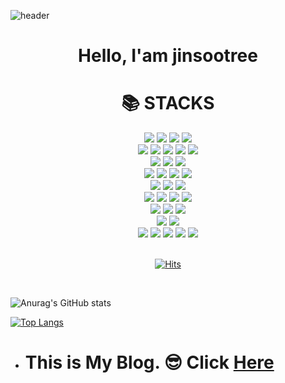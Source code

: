 ![header](https://capsule-render.vercel.app/api?type=waving&color=auto&height=300&section=header&text=Hello,%20i'am%20jinsootree&fontSize=70)

<div align=center>
  <h1> Hello, I'am jinsootree </h1>
</div>
<div align=center><h1>📚 STACKS</h1></div>

<div align=center> 
  <img src="https://img.shields.io/badge/eclipse ide-2C2255?style=for-the-badge&logo=eclipseide&logoColor=white">
  <img src="https://img.shields.io/badge/visualstudio code-007ACC?style=for-the-badge&logo=visualstudiocode&logoColor=white">
  <img src="https://img.shields.io/badge/IntelliJ IDEA-000000?style=for-the-badge&logo=intellijidea&logoColor=white"> 
  <img src="https://img.shields.io/badge/code academy-1F4056?style=for-the-badge&logo=codecademy&logoColor=white"> 
  <br>
  
  <img src="https://img.shields.io/badge/java-007396?style=for-the-badge&logo=java&logoColor=white"> 
  <img src="https://img.shields.io/badge/python-3776AB?style=for-the-badge&logo=python&logoColor=white">
  <img src="https://img.shields.io/badge/html5-E34F26?style=for-the-badge&logo=html5&logoColor=white"> 
  <img src="https://img.shields.io/badge/css-1572B6?style=for-the-badge&logo=css3&logoColor=white"> 
  <img src="https://img.shields.io/badge/javascript-F7DF1E?style=for-the-badge&logo=javascript&logoColor=black"> 
  <br>
  
  <img src="https://img.shields.io/badge/bootstrap-7952B3?style=for-the-badge&logo=bootstrap&logoColor=white">
  <img src="https://img.shields.io/badge/jquery-0769AD?style=for-the-badge&logo=jquery&logoColor=white">
  <img src="https://img.shields.io/badge/fontawesome-339AF0?style=for-the-badge&logo=fontawesome&logoColor=white">
  <br>
  
  <img src="https://img.shields.io/badge/oracle-F80000?style=for-the-badge&logo=oracle&logoColor=white"> 
  <img src="https://img.shields.io/badge/mysql-4479A1?style=for-the-badge&logo=mysql&logoColor=white"> 
  <img src="https://img.shields.io/badge/mariaDB-003545?style=for-the-badge&logo=mariaDB&logoColor=white"> 
  <img src="https://img.shields.io/badge/mongoDB-47A248?style=for-the-badge&logo=MongoDB&logoColor=white">
  <br>
  
  <img src="https://img.shields.io/badge/redis-DC382D?style=for-the-badge&logo=redis&logoColor=white">
  <img src="https://img.shields.io/badge/SQLite-003B57?style=for-the-badge&logo=SQLite&logoColor=white">
  <img src="https://img.shields.io/badge/firebase-FFCA28?style=for-the-badge&logo=firebase&logoColor=white">
  <br>
  
  <img src="https://img.shields.io/badge/node.js-339933?style=for-the-badge&logo=Node.js&logoColor=white">
  <img src="https://img.shields.io/badge/express-000000?style=for-the-badge&logo=express&logoColor=white">
  <img src="https://img.shields.io/badge/spring-6DB33F?style=for-the-badge&logo=spring&logoColor=white">
  <img src="https://img.shields.io/badge/spring boot-6DB33F?style=for-the-badge&logo=springboot&logoColor=white"> 
  <br>
  
  <img src="https://img.shields.io/badge/linux-FCC624?style=for-the-badge&logo=linux&logoColor=black"> 
  <img src="https://img.shields.io/badge/apache tomcat-F8DC75?style=for-the-badge&logo=apachetomcat&logoColor=black">
  <img src="https://img.shields.io/badge/nginx-009639?style=for-the-badge&logo=nginx&logoColor=white">
  <br>
  
  <img src="https://img.shields.io/badge/github-181717?style=for-the-badge&logo=github&logoColor=white">
  <img src="https://img.shields.io/badge/git-F05032?style=for-the-badge&logo=git&logoColor=white">
  <br>
  
  <img src="https://img.shields.io/badge/anaconda-44A833?style=for-the-badge&logo=anaconda&logoColor=white">
  <img src="https://img.shields.io/badge/pandas-150458?style=for-the-badge&logo=pandas&logoColor=white">
  <img src="https://img.shields.io/badge/numpy-013243?style=for-the-badge&logo=numpy&logoColor=white">
  <img src="https://img.shields.io/badge/pytorch-EE4C2C?style=for-the-badge&logo=pytorch&logoColor=white">
  <img src="https://img.shields.io/badge/r-276DC3?style=for-the-badge&logo=r&logoColor=white">
  <br>
</div>
<br>
<div align="center">
  
[![Hits](https://hits.seeyoufarm.com/api/count/incr/badge.svg?url=https%3A%2F%2Fgithub.com%2Fjinsootree&count_bg=%2379C83D&title_bg=%23577FB8&icon=&icon_color=%23E7E7E7&title=hits&edge_flat=false)](https://github.com/jinsootree)
  
</div>

<br>

![Anurag's GitHub stats](https://github-readme-stats.vercel.app/api?username=jinsootree&show_icons=true&theme=default)


[![Top Langs](https://github-readme-stats.vercel.app/api/top-langs/?username=jinsootree&layout=compact)](https://github.com/anuraghazra/github-readme-stats)


* # This is My Blog. 😎 Click [Here](https://xn--2z1bj25a.shop/)
